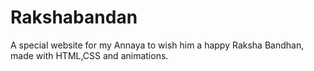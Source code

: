 # Rakshabandan
A special website for my Annaya to wish him a happy Raksha Bandhan, made with HTML,CSS and animations.
